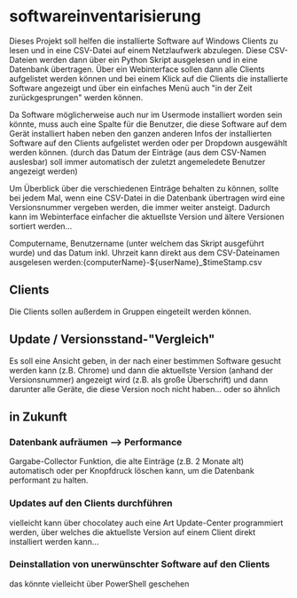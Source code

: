 # softwareinventarisierung

Dieses Projekt soll helfen die installierte Software auf Windows Clients zu lesen und in eine CSV-Datei auf einem Netzlaufwerk abzulegen. 
Diese CSV-Dateien werden dann über ein Python Skript ausgelesen und in eine Datenbank übertragen. 
Über ein Webinterface sollen dann alle Clients aufgelistet werden können und bei einem Klick auf die Clients die installierte Software angezeigt und über ein einfaches Menü auch "in der Zeit zurückgesprungen" werden können.

Da Software möglicherweise auch nur im Usermode installiert worden sein könnte, muss auch eine Spalte für die Benutzer, die diese Software auf dem Gerät installiert haben neben den ganzen anderen Infos der installierten Software auf den Clients aufgelistet werden oder per Dropdown ausgewählt werden können. (durch das Datum der Einträge (aus dem CSV-Namen auslesbar) soll immer automatisch der zuletzt angemeledete Benutzer angezeigt werden)

Um Überblick über die verschiedenen Einträge behalten zu können, sollte bei jedem Mal, wenn eine CSV-Datei in die Datenbank übertragen wird eine Versionsnummer vergeben werden, die immer weiter ansteigt. Dadurch kann im Webinterface einfacher die aktuellste Version und ältere Versionen sortiert werden...

Computername, Benutzername (unter welchem das Skript ausgeführt wurde) und das Datum inkl. Uhrzeit kann direkt aus dem CSV-Dateinamen ausgelesen werden:{computerName}_-_${userName}_$timeStamp.csv

## Clients
Die Clients sollen außerdem in Gruppen eingeteilt werden können.

## Update / Versionsstand-"Vergleich"
Es soll eine Ansicht geben, in der nach einer bestimmen Software gesucht werden kann (z.B. Chrome) und dann die aktuellste Version (anhand der Versionsnummer) angezeigt wird (z.B. als große Überschrift) und dann darunter alle Geräte, die diese Version noch nicht haben... oder so ähnlich


## in Zukunft
### Datenbank aufräumen --> Performance
Gargabe-Collector Funktion, die alte Einträge (z.B. 2 Monate alt) automatisch oder per Knopfdruck löschen kann, um die Datenbank performant zu halten.
### Updates auf den Clients durchführen
vielleicht kann über chocolatey auch eine Art Update-Center programmiert werden, über welches die aktuellste Version auf einem Client direkt installiert werden kann...
### Deinstallation von unerwünschter Software auf den Clients
das könnte vielleicht über PowerShell geschehen